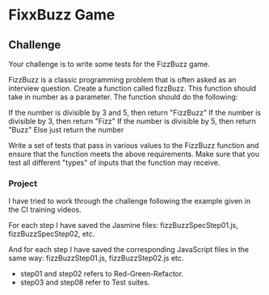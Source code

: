 # **FixxBuzz Game**

## **Challenge**

Your challenge is to write some tests for the FizzBuzz game.

FizzBuzz is a classic programming problem that is often asked as an interview question. Create a function called fizzBuzz. This function should take in number as a parameter. The function should do the following:

If the number is divisible by 3 and 5, then return "FizzBuzz"
If the number is divisible by 3, then return "Fizz"
If the number is divisible by 5, then return "Buzz"
Else just return the number

Write a set of tests that pass in various values to the FizzBuzz function and ensure that the function meets the above requirements. Make sure that you test all different "types" of inputs that the function may receive.

### **Project**

I have tried to work through the challenge following the example given in the CI training videos.

For each step I have saved the Jasmine files: fizzBuzzSpecStep01.js, fizzBuzzSpecStep02, etc.

And for each step I have saved the corresponding JavaScript files in the same way:
fizzBuzzStep01.js, fizzBuzzStep02.js etc.

- step01 and step02 refers to Red-Green-Refactor.
- step03 and step08 refer to Test suites.
